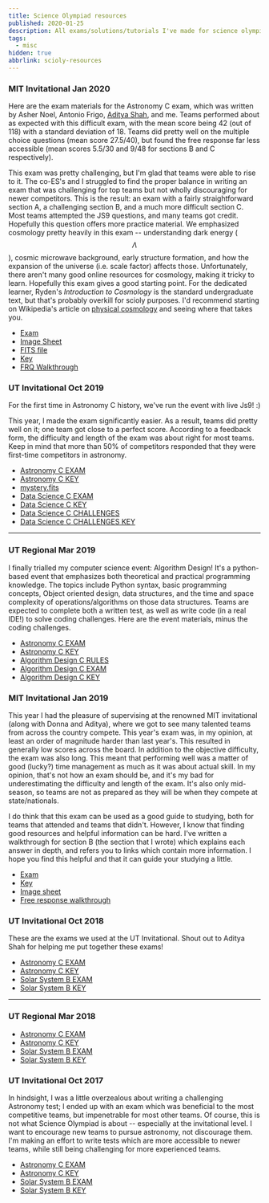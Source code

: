 ```yaml
---
title: Science Olympiad resources
published: 2020-01-25
description: All exams/solutions/tutorials I've made for science olympiad
tags:
  - misc
hidden: true
abbrlink: scioly-resources
---
```


### MIT Invitational Jan 2020

Here are the exam materials for the Astronomy C exam, which was written by Asher Noel, Antonio Frigo, [Aditya Shah](https://somewhatoverwhelmed.wordpress.com/), and me. Teams performed about as expected with this difficult exam, with the mean score being 42 (out of 118) with a standard deviation of 18. Teams did pretty well on the multiple choice questions (mean score 27.5/40), but found the free response far less accessible (mean scores 5.5/30 and 9/48 for sections B and C respectively).

This exam was pretty challenging, but I'm glad that teams were able to rise to it. The co-ES's and I struggled to find the proper balance in writing an exam that was challenging for top teams but not wholly discouraging for newer competitors. This is the result: an exam with a fairly straightforward section A, a challenging section B, and a much more difficult section C. Most teams attempted the JS9 questions, and many teams got credit. Hopefully this question offers more practice material. We emphasized cosmology pretty heavily in this exam -- understanding dark energy ($$\Lambda$$), cosmic microwave background, early structure formation, and how the expansion of the universe (i.e. scale factor) affects those. Unfortunately, there aren't many good online resources for cosmology, making it tricky to learn. Hopefully this exam gives a good starting point. For the dedicated learner, Ryden's *Introduction to Cosmology* is the standard undergraduate text, but that's probably overkill for scioly purposes. I'd recommend starting on Wikipedia's article on [physical cosmology](https://en.wikipedia.org/wiki/Physical_cosmology) and seeing where that takes you.

* [Exam](/src/assets/pdf/scioly/mit20-astro-exam.pdf)
* [Image Sheet](/src/assets/pdf/scioly/mit20-image-sheet.pdf)
* [FITS file](/src/assets/pdf/scioly/mit20-lens.fits)
* [Key](/src/assets/pdf/scioly/mit20-astro-key.pdf)
* [FRQ Walkthrough](/src/assets/pdf/scioly/mit20-walkthrough.pdf)

### UT Invitational Oct 2019

For the first time in Astronomy C history, we've run the event with live Js9! :)

This year, I made the exam significantly easier. As a result, teams did pretty well on it; one team got close to a perfect score. According to a feedback form, the difficulty and length of the exam was about right for most teams. Keep in mind that more than 50% of competitors responded that they were first-time competitors in astronomy.

* [Astronomy C EXAM](/src/assets/pdf/scioly/utinv19-astro-exam.pdf)
* [Astronomy C KEY](/src/assets/pdf/scioly/utinv19-astro-key.pdf)
* [mystery.fits](/src/assets/pdf/scioly/utinv19-astro-mystery.fits)
* [Data Science C EXAM](/src/assets/pdf/scioly/utinv19-ds-exam.pdf)
* [Data Science C KEY](/src/assets/pdf/scioly/utinv19-ds-key.pdf)
* [Data Science C CHALLENGES](/src/assets/pdf/scioly/utinv19-ds-chal.ipynb)
* [Data Science C CHALLENGES KEY](/src/assets/pdf/scioly/utinv19-ds-chal-sol.ipynb)

---

### UT Regional Mar 2019

I finally trialled my computer science event: Algorithm Design! It's a python-based event that emphasizes both theoretical and practical programming knowledge. The topics include Python syntax, basic programming concepts, Object oriented design, data structures, and the time and space complexity of operations/algorithms on those data structures. Teams are expected to complete both a written test, as well as write code (in a real IDE!) to solve coding challenges. Here are the event materials, minus the coding challenges.

* [Astronomy C EXAM](/src/assets/pdf/scioly/utreg19-astro-exam.pdf)
* [Astronomy C KEY](/src/assets/pdf/scioly/utreg19-astro-key.pdf)
* [Algorithm Design C RULES](/src/assets/pdf/scioly/utreg19-algo-rules.pdf)
* [Algorithm Design C EXAM](/src/assets/pdf/scioly/utreg19-algo-exam.pdf)
* [Algorithm Design C KEY](/src/assets/pdf/scioly/utreg19-algo-key.pdf)

### MIT Invitational Jan 2019

This year I had the pleasure of supervising at the renowned MIT invitational (along with Donna and Aditya), where we got to see many talented teams from across the country compete. This year's exam was, in my opinion, at least an order of magnitude harder than last year's. This resulted in generally low scores across the board. In addition to the objective difficulty, the exam was also long. This meant that performing well was a matter of good (lucky?) time management as much as it was about actual skill. In my opinion, that's not how an exam should be, and it's my bad for underestimating the difficulty and length of the exam. It's also only mid-season, so teams are not as prepared as they will be when they compete at state/nationals.

I do think that this exam can be used as a good guide to studying, both for teams that attended and teams that didn't. However, I know that finding good resources and helpful information can be hard. I've written a walkthrough for section B (the section that I wrote) which explains each answer in depth, and refers you to links which contain more information. I hope you find this helpful and that it can guide your studying a little.


* [Exam](/src/assets/pdf/scioly/mit19-astro-exam.pdf)
* [Key](/src/assets/pdf/scioly/mit19-astro-key.pdf)
* [Image sheet](/src/assets/pdf/scioly/mit19-image-sheet.pdf)
* [Free response walkthrough](/src/assets/pdf/scioly/mit19-frq-walkthrough.pdf)


### UT Invitational Oct 2018

These are the exams we used at the UT Invitational. Shout out to Aditya Shah for helping me put together these exams!

* [Astronomy C EXAM](/src/assets/pdf/scioly/utinv18-astro-exam.pdf)
* [Astronomy C KEY](/src/assets/pdf/scioly/utinv18-astro-key.pdf)
* [Solar System B EXAM](/src/assets/pdf/scioly/utinv18-ss-exam.pdf)
* [Solar System B KEY](/src/assets/pdf/scioly/utinv18-ss-key.pdf)

---

### UT Regional Mar 2018

* [Astronomy C EXAM](/src/assets/pdf/scioly/utreg18-astro-exam.pdf)
* [Astronomy C KEY](/src/assets/pdf/scioly/utreg18-astro-key.pdf)
* [Solar System B EXAM](/src/assets/pdf/scioly/utreg18-ss-exam.pdf)
* [Solar System B KEY](/src/assets/pdf/scioly/utreg18-ss-key.pdf)

### UT Invitational Oct 2017

In hindsight, I was a little overzealous about writing a challenging Astronomy test; I ended up with an exam which was beneficial to the most competitive teams, but impenetrable for most other teams. Of course, this is not what Science Olympiad is about -- especially at the invitational level. I want to encourage new teams to pursue astronomy, not discourage them. I'm making an effort to write tests which are more accessible to newer teams, while still being challenging for more experienced teams.

* [Astronomy C EXAM](/src/assets/pdf/scioly/utinv17-astro-exam.pdf)
* [Astronomy C KEY](/src/assets/pdf/scioly/utinv17-astro-key.pdf)
* [Solar System B EXAM](/src/assets/pdf/scioly/utinv17-ss-exam.pdf)
* [Solar System B KEY](/src/assets/pdf/scioly/utinv17-ss-key.pdf)
